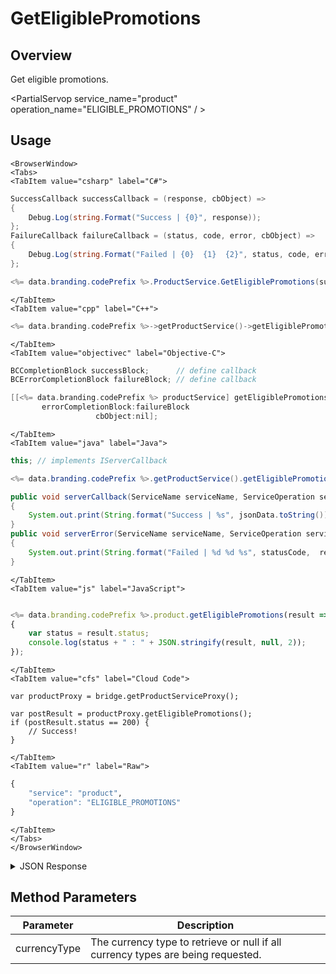 # GetEligiblePromotions
## Overview
Get eligible promotions.

<PartialServop service_name="product" operation_name="ELIGIBLE_PROMOTIONS" / >

## Usage

```mdx-code-block
<BrowserWindow>
<Tabs>
<TabItem value="csharp" label="C#">
```

```csharp
SuccessCallback successCallback = (response, cbObject) =>
{
    Debug.Log(string.Format("Success | {0}", response));
};
FailureCallback failureCallback = (status, code, error, cbObject) =>
{
    Debug.Log(string.Format("Failed | {0}  {1}  {2}", status, code, error));
};

<%= data.branding.codePrefix %>.ProductService.GetEligiblePromotions(successCallback, failureCallback);
```

```mdx-code-block
</TabItem>
<TabItem value="cpp" label="C++">
```

```cpp
<%= data.branding.codePrefix %>->getProductService()->getEligiblePromotions(this);
```

```mdx-code-block
</TabItem>
<TabItem value="objectivec" label="Objective-C">
```

```objectivec
BCCompletionBlock successBlock;      // define callback
BCErrorCompletionBlock failureBlock; // define callback

[[<%= data.branding.codePrefix %> productService] getEligiblePromotions:successBlock
       errorCompletionBlock:failureBlock
                   cbObject:nil];
```

```mdx-code-block
</TabItem>
<TabItem value="java" label="Java">
```

```java
this; // implements IServerCallback

<%= data.branding.codePrefix %>.getProductService().getEligiblePromotions(this);

public void serverCallback(ServiceName serviceName, ServiceOperation serviceOperation, JSONObject jsonData)
{
    System.out.print(String.format("Success | %s", jsonData.toString()));
}
public void serverError(ServiceName serviceName, ServiceOperation serviceOperation, int statusCode, int reasonCode, String jsonError)
{
    System.out.print(String.format("Failed | %d %d %s", statusCode,  reasonCode, jsonError.toString()));
}
```

```mdx-code-block
</TabItem>
<TabItem value="js" label="JavaScript">
```

```javascript

<%= data.branding.codePrefix %>.product.getEligiblePromotions(result =>
{
	var status = result.status;
	console.log(status + " : " + JSON.stringify(result, null, 2));
});
```

```mdx-code-block
</TabItem>
<TabItem value="cfs" label="Cloud Code">
```

```cfscript
var productProxy = bridge.getProductServiceProxy();

var postResult = productProxy.getEligiblePromotions();
if (postResult.status == 200) {
    // Success!
}
```

```mdx-code-block
</TabItem>
<TabItem value="r" label="Raw">
```

```r
{
	"service": "product",
	"operation": "ELIGIBLE_PROMOTIONS"
}
```

```mdx-code-block
</TabItem>
</Tabs>
</BrowserWindow>
```

<details>
<summary>JSON Response</summary>

```json
{
    "status": 200,
    "data": {
        "promotions": [
            {
                "gameId": "10019",
                "promotionId": 9,
                "type": "SCHEDULED",
                "name": "session >= 2",
                "message": "test1",
                "enabled": true,
                "targetAllUsers": false,
                "segments": [
                    5
                ],
                "prices": [
                    {
                        "itemId": "regGems150",
                        "priceId": 1
                    }
                ],
                "notifications": [
                    {
                        "trigger": "ACTIVATED",
                        "notificationTemplateId": 10
                    }
                ],
                "startAt": 1415374185745,
                "endAt": 1415806185745,
                "createdAt": 0,
                "updatedAt": 1415729753294
            }
        ]
    }
}
```
</details>

## Method Parameters
Parameter | Description
--------- | -----------
currencyType | The currency type to retrieve or null if all currency types are being requested.


